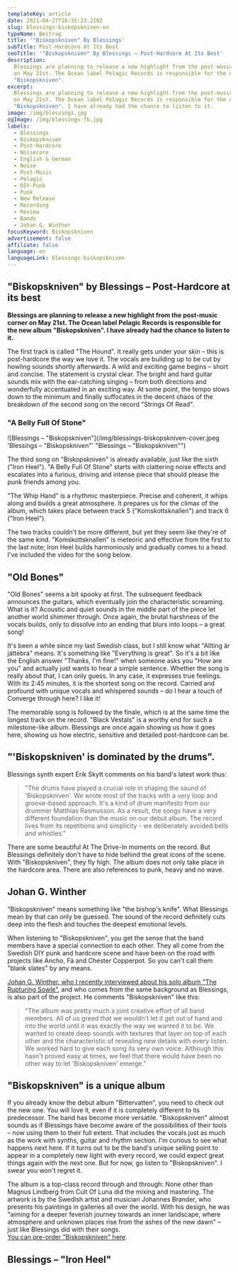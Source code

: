 ```yaml
---
templateKey: article
date: 2021-04-27T16:31:23.218Z
slug: blessings-biskopskniven-en
typeName: Beitrag
title: '"Biskopskniven" By Blessings'
subTitle: Post-Hardcore At Its Best
seoTitle: '"Biskopskniven" By Blessings – Post-Hardcore At Its Best'
description:
  Blessings are planning to release a new highlight from the post-music corner
  on May 21st. The Ocean label Pelagic Records is responsible for the new album
  "Biskopskniven".
excerpt:
  Blessings are planning to release a new highlight from the post-music corner
  on May 21st. The Ocean label Pelagic Records is responsible for the new album
  "Biskopskniven". I have already had the chance to listen to it.
image: /img/blessings.jpg
ogImage: /img/blessings-fb.jpg
labels:
  - Blessings
  - Biskopskniven
  - Post-Hardcore
  - Noisecore
  - English & German
  - Noise
  - Post-Music
  - Pelagic
  - DIY-Punk
  - Punk
  - New Release
  - Recording
  - Review
  - Bands
  - Johan G. Winther
focusKeyword: Biskopskniven
advertisement: false
affiliate: false
language: en
languageLink: blessings-biskopskniven
---
```


## "Biskopskniven" by Blessings – Post-Hardcore at its best

**Blessings are planning to release a new highlight from the post-music corner
on May 21st. The Ocean label Pelagic Records is responsible for the new album
"Biskopskniven". I have already had the chance to listen to it.**

The first track is called "The Hound". It really gets under your skin – this is
post-hardcore the way we love it. The vocals are building up to be cut by
howling sounds shortly afterwards. A wild and exciting game begins – short and
concise. The statement is crystal clear. The bright and hard guitar sounds mix
with the ear-catching singing – from both directions and wonderfully accentuated
in an exciting way. At some point, the tempo slows down to the minimum and
finally suffocates in the decent chaos of the breakdown of the second song on
the record "Strings Of Read".

### "A Belly Full Of Stone"

![Blessings – "Biskopskniven"](/img/blessings-biskopskniven-cover.jpeg
'Blessings – "Biskopskniven"' "Blessings – \"Biskopskniven\"")

The third song on "Biskopskniven" is already available, just like the sixth
("Iron Heel"). "A Belly Full Of Stone" starts with clattering noise effects and
escalates into a furious, driving and intense piece that should please the punk
friends among you.

"The Whip Hand" is a rhythmic masterpiece. Precise and coherent, it whips along
and builds a great atmosphere. It prepares us for the climax of the album, which
takes place between track 5 ("Komskottsknallen") and track 6 ("Iron Heel").

The two tracks couldn't be more different, but yet they seem like they're of the
same kind. "Komskottsknallen" is meteoric and effective from the first to the
last note; Iron Heel builds harmoniously and gradually comes to a head. I've
included the video for the song below.

## "Old Bones"

"Old Bones" seems a bit spooky at first. The subsequent feedback announces the
guitars, which eventually join the characteristic screaming. What is it?
Acoustic and quiet sounds in the middle part of the piece let another world
shimmer through. Once again, the brutal harshness of the vocals builds, only to
dissolve into an ending that blurs into loops – a great song!

It's been a while since my last Swedish class, but I still know what "Allting är
jättebra" means. It's something like "Everything is great". So it's a bit like
the English answer "Thanks, I'm fine!" when someone asks you "How are you" and
actually just wants to hear a simple sentence. Whether the song is really about
that, I can only guess. In any case, it expresses true feelings. With its 2:45
minutes, it is the shortest song on the record. Carried and profound with unique
vocals and whispered sounds – do I hear a touch of Converge through here? I like
it!

The memorable song is followed by the finale, which is at the same time the
longest track on the record. "Black Vestals" is a worthy end for such a
milestone-like album. Blessings are once again showing us how it goes here,
showing us how electric, sensitive and detailed post-hardcore can be.

## "'Biskopskniven' is dominated by the drums".

Blessings synth expert Erik Skytt comments on his band's latest work thus:

> "The drums have played a crucial role in shaping the sound of 'Biskopskniven'.
> We wrote most of the tracks with a very loop and groove-based approach. It's a
> kind of drum manifesto from our drummer Matthias Rasmusson. As a result, the
> songs have a very different foundation than the music on our debut album. The
> record lives from its repetitions and simplicity - we deliberately avoided
> bells and whistles."

There are some beautiful At The Drive-In moments on the record. But Blessings
definitely don't have to hide behind the great icons of the scene. With
"Biskopskniven", they fly high. The album does not only take place in the
hardcore area. There are also references to punk, heavy and no wave.

## Johan G. Winther

"Biskopskniven" means something like "the bishop's knife". What Blessings mean
by that can only be guessed. The sound of the record definitely cuts deep into
the flesh and touches the deepest emotional levels.

When listening to "Biskopskniven", you get the sense that the band members have
a special connection to each other. They all come from the Swedish DIY punk and
hardcore scene and have been on the road with projects like Ancho, Fä and
Chester Copperpot. So you can't call them "blank slates" by any means.

[Johan G. Winther, who I recently interviewed about his solo album "The Rupturing Sowle"](http://cardamonchai.com/2021/03/johan-g-winther-interview/),
and who comes from the same background as Blessings, is also part of the
project. He comments "Biskopskniven" like this:

> "The album was pretty much a joint creative effort of all band members. All of
> us greed that we wouldn't let it get out of hand and into the world until it
> was exactly the way we wanted it to be. We wanted to create deep sounds with
> textures that layer on top of each other and the characteristic of revealing
> new details with every listen. We worked hard to give each song its very own
> voice. Although this hasn't proved easy at times, we feel that there would
> have been no other way to let 'Biskopskniven' emerge."

## "Biskopskniven" is a unique album

If you already know the debut album "Bittervatten", you need to check out the
new one. You will love it, even if it is completely different to its
predecessor. The band has become more versatile. "Biskopskniven" almost sounds
as if Blessings have become aware of the possibilities of their tools – now
using them to their full extent. That includes the vocals just as much as the
work with synths, guitar and rhythm section. I'm curious to see what happens
next here. If it turns out to be the band's unique selling point to appear in a
completely new light with every record, we could expect great things again with
the next one. But for now, go listen to "Biskopskniven". I swear you won't
regret it.

The album is a top-class record through and through: None other than Magnus
Lindberg from Cult Of Luna did the mixing and mastering. The artwork is by the
Swedish artist and musician Johannes Brander, who presents his paintings in
galleries all over the world. With his design, he was "aiming for a deeper
feverish journey towards an inner landscape, where atmosphere and unknown places
rise from the ashes of the new dawn" – just like Blessings did with their
songs.\
[You can pre-order "Biskopskniven" here](https://pelagic-records.com/product/blessings-biskopskniven-lp/).

## Blessings – "Iron Heel"

<YouTube id="KuCAlhs2bOs" />
